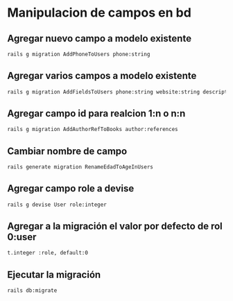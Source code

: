# Manipulacion de campos en bd

## Agregar nuevo campo a modelo existente

```bash
rails g migration AddPhoneToUsers phone:string
```

## Agregar varios campos a modelo  existente

```bash
rails g migration AddFieldsToUsers phone:string website:string description:text 
```

##  Agregar campo id para realcion 1:n o n:n

```bash
rails g migration AddAuthorRefToBooks author:references
```

## Cambiar nombre de campo

```bash
rails generate migration RenameEdadToAgeInUsers
```

## Agregar campo role a devise

```bash
rails g devise User role:integer
```

## Agregar a la migración el valor por defecto de rol 0:user

```bash
t.integer :role, default:0
```

## Ejecutar la migración

```bash
rails db:migrate
```
